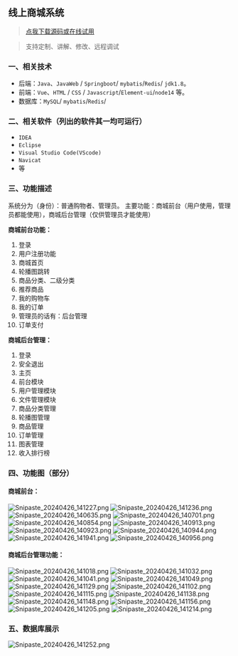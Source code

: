## 线上商城系统

> [点我下载源码或在线试用](https://www.notmaker.com/detail/31ce385177694aaea4c96edcc8da880f/ghbnew) 

> 支持定制、讲解、修改、远程调试


### 一、相关技术
- 后端：`Java`、`JavaWeb` / `Springboot`/ `mybatis`/`Redis`/ `jdk1.8`。
- 前端：`Vue`、`HTML` / `CSS` / `Javascript`/`Element-ui`/`node14` 等。
- 数据库：`MySQL`/ `mybatis`/`Redis`/ 

### 二、相关软件（列出的软件其一均可运行）
- `IDEA`
- `Eclipse`
- `Visual Studio Code(VScode)`
- `Navicat`
- 等

### 三、功能描述
系统分为（身份）：普通购物者、管理员。
主要功能：商城前台（用户使用，管理员都能使用），商城后台管理（仅供管理员才能使用）

**商城前台功能：**
1. 登录
2. 用户注册功能
3. 商城首页
4. 轮播图跳转
5. 商品分类、二级分类
6. 推荐商品
7. 我的购物车
8. 我的订单
9. 管理员的话有：后台管理
10. 订单支付

**商城后台管理：**
1. 登录
2. 安全退出
3. 主页
4. 前台模块
5. 用户管理模块
6. 文件管理模块
7. 商品分类管理
8. 轮播图管理
9. 商品管理
10. 订单管理
11. 图表管理
12. 收入排行榜


### 四、功能图（部分）

#### 商城前台：
![Snipaste_20240426_141227.png](https://store.ptcc9.top/notmaker/user_upload/3bd80f18ce8947948de216e157f71105/2024-04-26%2014:22:55_Snipaste_2024-04-26_14-12-27.png)
![Snipaste_20240426_141236.png](https://store.ptcc9.top/notmaker/user_upload/3bd80f18ce8947948de216e157f71105/2024-04-26%2014:23:23_Snipaste_2024-04-26_14-12-36.png)
![Snipaste_20240426_140635.png](https://store.ptcc9.top/notmaker/user_upload/3bd80f18ce8947948de216e157f71105/2024-04-26%2014:23:38_Snipaste_2024-04-26_14-06-35.png)
![Snipaste_20240426_140701.png](https://store.ptcc9.top/notmaker/user_upload/3bd80f18ce8947948de216e157f71105/2024-04-26%2014:23:46_Snipaste_2024-04-26_14-07-01.png)
![Snipaste_20240426_140854.png](https://store.ptcc9.top/notmaker/user_upload/3bd80f18ce8947948de216e157f71105/2024-04-26%2014:24:00_Snipaste_2024-04-26_14-08-54.png)
![Snipaste_20240426_140913.png](https://store.ptcc9.top/notmaker/user_upload/3bd80f18ce8947948de216e157f71105/2024-04-26%2014:24:09_Snipaste_2024-04-26_14-09-13.png)
![Snipaste_20240426_140923.png](https://store.ptcc9.top/notmaker/user_upload/3bd80f18ce8947948de216e157f71105/2024-04-26%2014:24:21_Snipaste_2024-04-26_14-09-23.png)
![Snipaste_20240426_140944.png](https://store.ptcc9.top/notmaker/user_upload/3bd80f18ce8947948de216e157f71105/2024-04-26%2014:24:37_Snipaste_2024-04-26_14-09-44.png)
![Snipaste_20240426_141941.png](https://store.ptcc9.top/notmaker/user_upload/3bd80f18ce8947948de216e157f71105/2024-04-26%2014:24:50_Snipaste_2024-04-26_14-19-41.png)
![Snipaste_20240426_140956.png](https://store.ptcc9.top/notmaker/user_upload/3bd80f18ce8947948de216e157f71105/2024-04-26%2014:25:03_Snipaste_2024-04-26_14-09-56.png)

#### 商城后台管理功能：
![Snipaste_20240426_141018.png](https://store.ptcc9.top/notmaker/user_upload/3bd80f18ce8947948de216e157f71105/2024-04-26%2014:26:24_Snipaste_2024-04-26_14-10-18.png)
![Snipaste_20240426_141032.png](https://store.ptcc9.top/notmaker/user_upload/3bd80f18ce8947948de216e157f71105/2024-04-26%2014:26:34_Snipaste_2024-04-26_14-10-32.png)
![Snipaste_20240426_141041.png](https://store.ptcc9.top/notmaker/user_upload/3bd80f18ce8947948de216e157f71105/2024-04-26%2014:26:42_Snipaste_2024-04-26_14-10-41.png)
![Snipaste_20240426_141049.png](https://store.ptcc9.top/notmaker/user_upload/3bd80f18ce8947948de216e157f71105/2024-04-26%2014:26:50_Snipaste_2024-04-26_14-10-49.png)
![Snipaste_20240426_141129.png](https://store.ptcc9.top/notmaker/user_upload/3bd80f18ce8947948de216e157f71105/2024-04-26%2014:27:02_Snipaste_2024-04-26_14-11-29.png)
![Snipaste_20240426_141102.png](https://store.ptcc9.top/notmaker/user_upload/3bd80f18ce8947948de216e157f71105/2024-04-26%2014:27:52_Snipaste_2024-04-26_14-11-02.png)
![Snipaste_20240426_141115.png](https://store.ptcc9.top/notmaker/user_upload/3bd80f18ce8947948de216e157f71105/2024-04-26%2014:28:08_Snipaste_2024-04-26_14-11-15.png)
![Snipaste_20240426_141138.png](https://store.ptcc9.top/notmaker/user_upload/3bd80f18ce8947948de216e157f71105/2024-04-26%2014:28:24_Snipaste_2024-04-26_14-11-38.png)
![Snipaste_20240426_141148.png](https://store.ptcc9.top/notmaker/user_upload/3bd80f18ce8947948de216e157f71105/2024-04-26%2014:28:34_Snipaste_2024-04-26_14-11-48.png)
![Snipaste_20240426_141156.png](https://store.ptcc9.top/notmaker/user_upload/3bd80f18ce8947948de216e157f71105/2024-04-26%2014:28:45_Snipaste_2024-04-26_14-11-56.png)
![Snipaste_20240426_141205.png](https://store.ptcc9.top/notmaker/user_upload/3bd80f18ce8947948de216e157f71105/2024-04-26%2014:28:54_Snipaste_2024-04-26_14-12-05.png)
![Snipaste_20240426_141214.png](https://store.ptcc9.top/notmaker/user_upload/3bd80f18ce8947948de216e157f71105/2024-04-26%2014:29:01_Snipaste_2024-04-26_14-12-14.png)
### 五、数据库展示
![Snipaste_20240426_141252.png](https://store.ptcc9.top/notmaker/user_upload/3bd80f18ce8947948de216e157f71105/2024-04-26%2014:29:18_Snipaste_2024-04-26_14-12-52.png)
